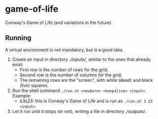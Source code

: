 # game-of-life

Conway's Game of Life (and variations in the future)

## Running

A virtual environment is not mandatory, but is a good idea.

1. Create an input in directory *./inputs/*, similar to the ones that already exist:
    - First row is the number of rows for the grid;
    - Second row is the number of columns for the grid;
    - The remaining rows are the "screen", with white (dead) and black (live) squares.
2. Run the shell command `./run.sh <newborn> <keepalive> <input>`. Example:
    - b3s23: this is Conway's Game of Life and is run as `./run.sh 3 23 <input>`.
3. Let it run until it stops (or not), writing a file in directory *./outputs/*.
